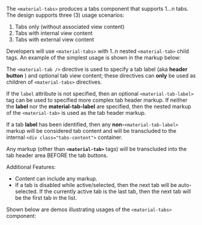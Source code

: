 The `<material-tabs>` produces a tabs component that supports 1...n tabs. The design supports three (3) usage scenarios:

1. Tabs only (without associated view content)
2. Tabs with internal view content
3. Tabs with external view content

Developers will use `<material-tabs>` with 1..n nested `<material-tab>` child tags. An example of the simplest usage is shown in the markup below:

<hljs lang="html">
<material-tabs>
  <material-tab label="Tab #1"></material-tab>
  <material-tab label="Tab #2"></material-tab>
  <material-tab label="Tab #3"></material-tab>
<material-tabs>
</hljs>

The `<material-tab />` directive is used to specify a tab label (aka **header button** ) and optional tab view content; these directives can **only** be used as children of `<material-tabs>` directives.

If the `label` attribute is not specified, then an optional `<material-tab-label>` tag can be used to specified more complex tab header markup. If neither the **label** nor the **material-tab-label** are specified, then the nested markup of the `<material-tab>` is used as the tab header markup.

If a tab **label** has been identified, then any **non-**`<material-tab-label>` markup will be considered tab content and will be transcluded to the internal `<div class="tabs-content">` container.

Any markup (other than **`<material-tab>`** tags) will be transcluded into the tab header area BEFORE the tab buttons.

Additional Features:

- Content can include any markup.
- If a tab is disabled while active/selected, then the next tab will be auto-selected. If the currently active tab is the last tab, then the next tab will be the first tab in the list.

Shown below are demos illustrating usages of the `<material-tabs>` component:




